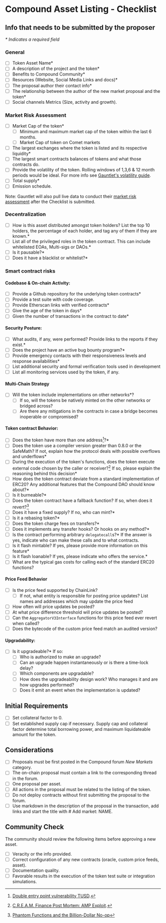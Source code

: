 # Compound Asset Listing - Checklist

## Info that needs to be submitted by the proposer

*\* Indicates a required field*

### General

- [ ] Token Asset Name*
- [ ] A description of the project and the token*
- [ ] Benefits to Compound Community*
- [ ] Resources (Website, Social Media Links and docs)*
- [ ] The proposal author their contact info*
- [ ] The relationship between the author of the new market proposal and the token*
- [ ] Social channels Metrics (Size, activity and growth).

### Market Risk Assessment

- [ ] Market Cap of the token*
  - [ ] Minimum and maximum market cap of the token within the last 6 months.
  - [ ] Market Cap of token on Comet markets
- [ ] The largest exchanges where the token is listed and its respective liquidity*
- [ ] The largest smart contracts balances of tokens and what those contracts do.
- [ ] Provide the volatility of the token. Rolling windows of 1,3,6 & 12 month periods would be ideal. For more info see [Gauntlet's volatility guide](https://maker-report.gauntlet.network/int_vol).
- [ ] Total supply*
- [ ] Emission schedule.

Note: Gauntlet will also pull live data to conduct their [market risk assessment](https://gauntlet.notion.site/gauntlet/Gauntlet-Market-Risk-Framework-for-Asset-Listings-on-Compound-de5a852131514f14a560be56b6e51419) after the Checklist is submitted.

### Decentralization

- [ ] How is this asset distributed amongst token holders? List the top 10 holders, the percentage of each holder, and tag any of them if they are known.*
- [ ] List all of the privileged roles in the token contract. This can include whitelisted EOAs, Multi-sigs or DAOs.*
- [ ] Is it pausable?*
- [ ] Does it have a blacklist or whitelist?*

### Smart contract risks

#### Codebase & On-chain Activity:
- [ ] Provide a Github repository for the underlying token contracts*
- [ ] Provide a test suite with code coverage.
- [ ] Provide Etherscan links with verified contracts*
- [ ] Give the age of the token in days*
- [ ] Given the number of transactions in the contract to date*

#### Security Posture:
- [ ] What audits, if any, were performed? Provide links to the reports if they exist.*
- [ ] Does the project have an active bug bounty program?*
- [ ] Provide emergency contacts with their responsiveness levels and response availabilities* 
- [ ] List additional security and formal verification tools used in development
- [ ] List all monitoring services used by the token, if any.

#### Multi-Chain Strategy
- [ ] Will the token include implementations on other networks*?
  - [ ] If so, will the tokens be natively minted on the other networks or bridged across?
  - [ ] Are there any mitigations in the contracts in case a bridge becomes inoperable or compromised?

#### Token contract Behavior:
- [ ] Does the token have more than one address[^1]?*
- [ ] Does the token use a compiler version greater than 0.8.0 or the SafeMath? If not, explain how the protocol deals with possible overflows and underflows*
- [ ] During the execution of the token's functions, does the token execute external code chosen by the caller or receiver?[^2] If so, please explain the reasoning behind this decision*
- [ ] How does the token contract deviate from a standard implementation of ERC20? Any additional features that the Compound DAO should know about?*
- [ ] Is it burneable?*
- [ ] Does the token contract have a fallback function? If so, when does it revert?[^3]
- [ ] Does it have a fixed supply? If no, who can mint?*
- [ ] Is it a rebasing token?*
- [ ] Does the token charge fees on transfers?*
- [ ] Does it implements any transfer hooks? Or hooks on any method?*
- [ ] Is the contract performing arbitrary `delegatecall`s?* If the answer is yes, indicate who can make these calls and to what contracts.
- [ ] Is it flash mintable? If yes, please provide more information on this feature*
- [ ] Is it flash loanable? If yes, please indicate who offers the service.*
- [ ] What are the typical gas costs for calling each of the standard ERC20 functions?

#### Price Feed Behavior
- [ ] Is the price feed supported by ChainLink?
  - [ ] If not, what entity is responsible for posting price updates? List names and addresses which may update the price feed
- [ ] How often will price updates be posted?
- [ ] At what price difference threshold will price updates be posted?
- [ ] Can the `AggregatorV3Interface` functions for this price feed ever revert when called?
- [ ] Does the bytecode of the custom price feed match an audited version?

#### Upgradability:
- [ ] Is it upgradeable?* If so:
  - [ ] Who is authorized to make an upgrade?
  - [ ] Can an upgrade happen instantaneously or is there a time-lock delay?
  - [ ] Which components are upgradable?
  - [ ] How does the upgradeability design work? Who manages it and are how upgrades performed?
  - [ ] Does it emit an event when the implementation is updated?
 
## Initial Requirements

- [ ] Set collateral factor to 0.
- [ ] Set established supply cap if necessary. Supply cap and collateral factor determine total borrowing power, and maximum liquidateable amount for the token.
      
## Considerations

- [ ] Proposals must be first posted in the Compound forum *New Markets* category.
- [ ] The on-chain proposal must contain a link to the corresponding thread in the forum.
- [ ] One proposal per asset.
- [ ] All actions in the proposal must be related to the listing of the token.
- [ ] Do not deploy contracts without first submitting the proposal to the forum.
- [ ] Use markdown in the description of the proposal in the transaction, add links and start the title with # Add market: NAME.

## Community Check
The community should review the following items before approving a new asset.

- [ ] Veracity or the info provided.
- [ ] Correct configuration of any new contracts (oracle, custom price feeds, asset).
- [ ] Documentation quality.
- [ ] Favorable results in the execution of the token test suite or integration simulations.

[^1]: [Double entry point vulnerability TUSD](https://blog.openzeppelin.com/compound-tusd-integration-issue-retrospective/).
[^2]: [C.R.E.A.M. Finance Post Mortem: AMP Exploit](https://medium.com/cream-finance/c-r-e-a-m-finance-post-mortem-amp-exploit-6ceb20a630c5).
[^3]: [Phantom Functions and the Billion-Dollar No-op](https://media.dedaub.com/phantom-functions-and-the-billion-dollar-no-op-c56f062ae49f)

